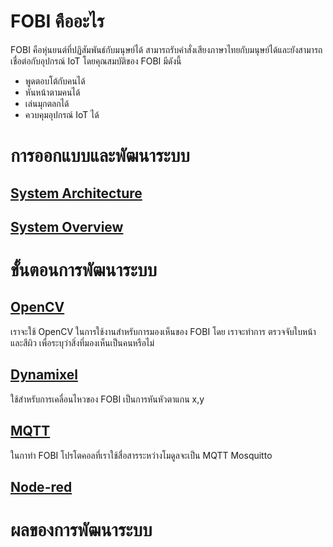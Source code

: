 # FOBI คืออะไร
 FOBI คือหุ่นยนต์ที่ปฏิสัมพันธ์กับมนุษย์ได้ สามารถรับคำสั่งเสียงภาษาไทยกับมนุษย์ได้และยังสามารถเชื่อต่อกับอุปกรณ์ IoT โดยคุณสมบัติของ FOBI มีดังนี้  
 - พูดตอบโต้กับคนได้
 - หันหน้าตามคนได้
 - เล่นมุกตลกได้
 - ควบคุมอุปกรณ์ IoT ได้
 # การออกแบบและพัฒนาระบบ
 ## [System Architecture](https://github.com/5A681/Blog_-/blob/main/Architechture.md)
 
 ## [System Overview](https://github.com/5A681/Blog_-/blob/main/SystemOverview.md)
 
 # ขั้นตอนการพัฒนาระบบ
 ## [OpenCV](https://github.com/5A681/Blog_-/blob/main/OpenCV.md)  
   เราจะใช้ OpenCV ในการใช้งานสำหรับการมองเห็นของ FOBI โดย เราจะทำการ ตรวจจับใบหน้าและสีผิว เพื่อระบุว่าสิ่งที่มองเห็นเป็นคนหรือไม่  
     
 ## [Dynamixel](https://github.com/5A681/Blog_-/blob/main/Dynamixel.md)  
 ใช้สำหรับการเคลื่อนไหวของ FOBI เป็นการหันหัวตาแกน x,y
 ## [MQTT](https://github.com/5A681/Blog_-/blob/main/MQTT.md  )  
   ในกาทำ FOBI โปรโตคอลที่เราใช้สื่อสารระหว่างโมดูลจะเป็น MQTT Mosquitto
 ## [Node-red](https://github.com/5A681/Blog_-/blob/main/Node_red.md)
 
   # ผลของการพัฒนาระบบ
   
     
